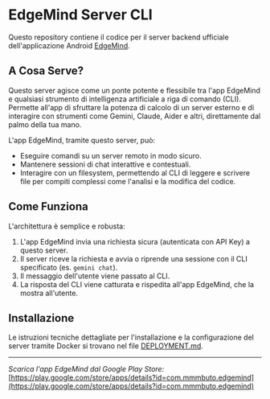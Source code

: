 # EdgeMind Server CLI

Questo repository contiene il codice per il server backend ufficiale dell'applicazione Android [EdgeMind](https://play.google.com/store/apps/details?id=com.mmmbuto.edgemind). 

## A Cosa Serve?

Questo server agisce come un ponte potente e flessibile tra l'app EdgeMind e qualsiasi strumento di intelligenza artificiale a riga di comando (CLI). Permette all'app di sfruttare la potenza di calcolo di un server esterno e di interagire con strumenti come Gemini, Claude, Aider e altri, direttamente dal palmo della tua mano.

L'app EdgeMind, tramite questo server, può:
- Eseguire comandi su un server remoto in modo sicuro.
- Mantenere sessioni di chat interattive e contestuali.
- Interagire con un filesystem, permettendo al CLI di leggere e scrivere file per compiti complessi come l'analisi e la modifica del codice.

## Come Funziona

L'architettura è semplice e robusta:

1.  L'app EdgeMind invia una richiesta sicura (autenticata con API Key) a questo server.
2.  Il server riceve la richiesta e avvia o riprende una sessione con il CLI specificato (es. `gemini chat`).
3.  Il messaggio dell'utente viene passato al CLI.
4.  La risposta del CLI viene catturata e rispedita all'app EdgeMind, che la mostra all'utente.

## Installazione

Le istruzioni tecniche dettagliate per l'installazione e la configurazione del server tramite Docker si trovano nel file [DEPLOYMENT.md](DEPLOYMENT.md).

---

*Scarica l'app EdgeMind dal Google Play Store:*
[https://play.google.com/store/apps/details?id=com.mmmbuto.edgemind](https://play.google.com/store/apps/details?id=com.mmmbuto.edgemind)
